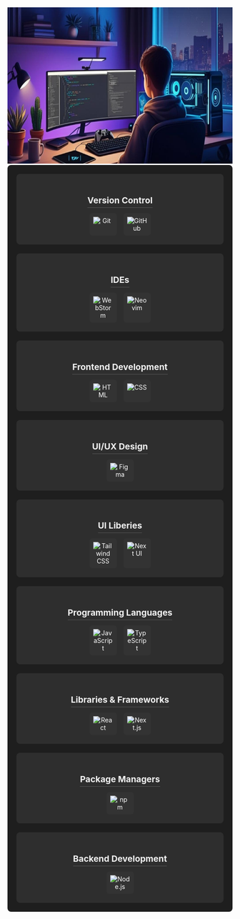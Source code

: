 <!DOCTYPE html>
<html lang="en">
<head>
    <meta charset="UTF-8">
    <meta name="viewport" content="width=device-width, initial-scale=1.0">
    <title>Tech Stack</title>
    <style>
        /* Container Styling */
        .tech-container {
            padding: 20px;
            color: #ffffff;
            border-radius: 8px;
            max-width: 900px;
            margin: auto;
            background-color: #1e1e1e;
            display: grid;
            grid-template-columns: repeat(auto-fit, minmax(250px, 1fr));
            gap: 20px;
            align-items: start;
        }
        /* Category Styling */
        .stack-category {
            text-align: center;
            background-color: #2e2e2e;
            padding: 20px;
            border-radius: 8px;
            transition: background 0.3s;
        }
        .stack-category h3 {
            font-size: 1.2rem;
            margin-bottom: 12px;
            color: #f2f2f2;
            border-bottom: 1px solid #555;
            display: inline-block;
            padding-bottom: 4px;
        }
        /* Icon Container */
        .tech-stack {
            display: flex;
            gap: 15px;
            justify-content: center;
            flex-wrap: wrap;
        }
        /* Icon Styling with Hover */
        .tech-stack img {
            width: 45px;
            padding: 8px;
            background-color: #333;
            border-radius: 6px;
            transition: transform 0.3s, box-shadow 0.3s, background-color 0.3s;
        }
        .tech-stack img:hover {
            transform: scale(1.1);
            background-color: #555;
            box-shadow: 0px 6px 12px rgba(0, 0, 0, 0.4);
        }
    </style>
</head>
<body>
    <img src="./Mapl.png" alt="Mapl" width="1024" height="350"/>
    <div class="tech-container">
        <!-- Version Control -->
        <div class="stack-category">
            <h3>Version Control</h3>
            <div class="tech-stack">
                <img src="https://user-images.githubusercontent.com/25181517/192108372-f71d70ac-7ae6-4c0d-8395-51d8870c2ef0.png" alt="Git" title="Git">
                <img src="https://user-images.githubusercontent.com/25181517/192108374-8da61ba1-99ec-41d7-80b8-fb2f7c0a4948.png" alt="GitHub" title="GitHub">
            </div>
        </div>
        <!-- IDEs -->
        <div class="stack-category">
            <h3>IDEs</h3>
            <div class="tech-stack">
                <img src="https://user-images.githubusercontent.com/25181517/192108893-b1eed3c7-b2c4-4e1c-9e9f-c7e83637b33d.png" alt="WebStorm" title="WebStorm">
                <img src="https://github-production-user-asset-6210df.s3.amazonaws.com/136815194/258326081-b113a23c-5c04-45aa-819c-bd04e8ac2a37.png" alt="Neovim" title="Neovim">
            </div>
        </div>
        <!-- Frontend Development -->
        <div class="stack-category">
            <h3>Frontend Development</h3>
            <div class="tech-stack">
                <img src="https://user-images.githubusercontent.com/25181517/192158954-f88b5814-d510-4564-b285-dff7d6400dad.png" alt="HTML" title="HTML">
                <img src="https://user-images.githubusercontent.com/25181517/183898674-75a4a1b1-f960-4ea9-abcb-637170a00a75.png" alt="CSS" title="CSS">
            </div>
        </div>
        <!-- UI/UX Design -->
        <div class="stack-category">
            <h3>UI/UX Design</h3>
            <div class="tech-stack">
                <img src="https://user-images.githubusercontent.com/25181517/189715289-df3ee512-6eca-463f-a0f4-c10d94a06b2f.png" alt="Figma" title="Figma">
            </div>
        </div>
        <div class="stack-category">
            <h3>UI Liberies</h3>
            <div class="tech-stack">
                <img src="https://user-images.githubusercontent.com/25181517/202896760-337261ed-ee92-4979-84c4-d4b829c7355d.png" alt="Tailwind CSS" title="Tailwind CSS">
                <img src="https://github.com/user-attachments/assets/9027732b-de8c-4c4b-a065-235e15e33e5e" alt="Next UI" title="Next UI">
            </div>
        </div>
        <!-- Programming Languages -->
        <div class="stack-category">
            <h3>Programming Languages</h3>
            <div class="tech-stack">
                <img src="https://user-images.githubusercontent.com/25181517/117447155-6a868a00-af3d-11eb-9cfe-245df15c9f3f.png" alt="JavaScript" title="JavaScript">
                <img src="https://user-images.githubusercontent.com/25181517/183890598-19a0ac2d-e88a-4005-a8df-1ee36782fde1.png" alt="TypeScript" title="TypeScript">
            </div>
        </div>
        <!-- Libraries & Frameworks -->
        <div class="stack-category">
            <h3>Libraries & Frameworks</h3>
            <div class="tech-stack">
                <img src="https://user-images.githubusercontent.com/25181517/183897015-94a058a6-b86e-4e42-a37f-bf92061753e5.png" alt="React" title="React">
                <img src="https://github.com/marwin1991/profile-technology-icons/assets/136815194/5f8c622c-c217-4649-b0a9-7e0ee24bd704" alt="Next.js" title="Next.js">
            </div>
        </div>
        <!-- Package Managers -->
        <div class="stack-category">
            <h3>Package Managers</h3>
            <div class="tech-stack">
                <img src="https://user-images.githubusercontent.com/25181517/121401671-49102800-c959-11eb-9f6f-74d49a5e1774.png" alt="npm" title="npm">
            </div>
        </div>
        <!-- Backend Development -->
        <div class="stack-category">
            <h3>Backend Development</h3>
            <div class="tech-stack">
                <img src="https://user-images.githubusercontent.com/25181517/183568594-85e280a7-0d7e-4d1a-9028-c8c2209e073c.png" alt="Node.js" title="Node.js">
            </div>
        </div>
    </div>
</body>
</html>